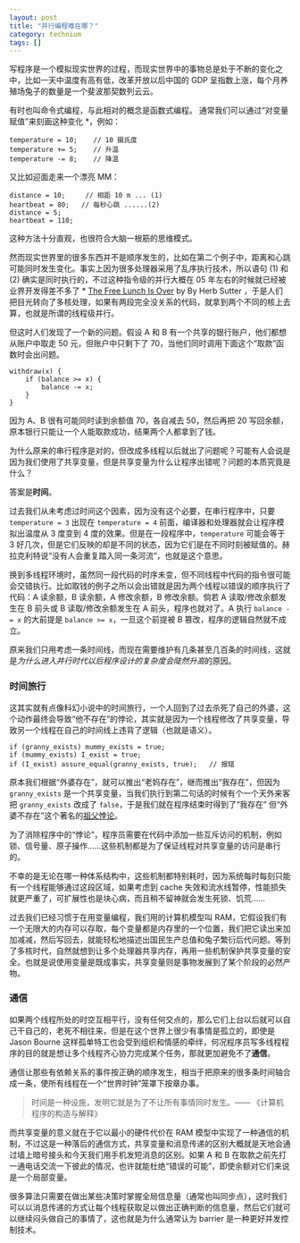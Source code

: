 ```yaml
---
layout: post
title: "并行编程难在哪？"
category: technium
tags: []
---
```



写程序是一个模拟现实世界的过程，而现实世界中的事物总是处于不断的变化之中，比如一天中温度有高有低，改革开放以后中国的 GDP 呈指数上涨，每个月养殖场兔子的数量是一个斐波那契数列云云。


<span class="sidenote">有时也叫命令式编程，与此相对的概念是函数式编程。</span> 通常我们可以通过“对变量赋值”来刻画这种变化 \*，例如：


    temperature = 10;    // 10 摄氏度
    temperature += 5;    // 升温
    temperature -= 8;    // 降温


又比如迎面走来一个漂亮 MM：


    distance = 10;     // 相距 10 m ... (1) 
    heartbeat = 80;   // 每秒心跳 ......(2) 
    distance = 5;      
    heartbeat = 110; 



这种方法十分直观，也很符合大脑一根筋的思维模式。


然而现实世界里的很多东西并不是顺序发生的，比如在第二个例子中，距离和心跳可能同时发生变化。事实上因为很多处理器采用了乱序执行技术，所以语句 (1) 和 (2) 确实是同时执行的，不过这种指令级的并行大概在 05 年左右的时候就已经被业界开发得差不多了 \* <span class="sidenote"><a href="http://www.gotw.ca/publications/concurrency-ddj.htm">The Free Lunch Is Over</a> by By Herb Sutter</span>
，于是人们把目光转向了多核处理，如果有两段完全没关系的代码，就拿到两个不同的核上去算，也就是所谓的线程级并行。


但这时人们发现了一个新的问题。假设 A 和 B 有一个共享的银行账户，他们都想从账户中取走 50 元，但账户中只剩下了 70，当他们同时调用下面这个“取款”函数时会出问题。 

    withdraw(x) {
        if (balance >= x) {
            balance -= x; 
        }
    }

因为 A、B 很有可能同时读到余额值 70，各自减去 50，然后再把 20 写回余额，原本银行只能让一个人能取款成功，结果两个人都拿到了钱。


为什么原来的串行程序是对的，但改成多线程以后就出了问题呢？可能有人会说是因为我们使用了共享变量，但是共享变量为什么让程序出错呢？问题的本质究竟是什么？


答案是**时间**。




过去我们从未考虑过时间这个因素，因为没有这个必要，在串行程序中，只要 `temperature = 3` 出现在 `temperature = 4` 前面，编译器和处理器就会让程序模拟出温度从 3 度变到 4 度的效果。但是在一段程序中，`temperature` 可能会等于 3 好几次，但是它们反映的却是不同的状态，因为它们是在不同时刻被赋值的。赫拉克利特说“没有人会重复踏入同一条河流”，也就是这个意思。


换到多线程环境时，虽然同一段代码的时序未变，但不同线程中代码的指令很可能会交错执行。比如取钱的例子之所以会出错就是因为两个线程以错误的顺序执行了代码：A 读余额，B 读余额，A 修改余额，B 修改余额。倘若 A 读取/修改余额发生在 B 前头或 B 读取/修改余额发生在 A 前头，程序也就对了。A 执行 ` balance -= x ` 的大前提是 `balance >= x`，一旦这个前提被 B 篡改，程序的逻辑自然就不成立。


原来我们只用考虑一条时间线，而现在需要维护有几条甚至几百条的时间线，这就是*为什么进入并行时代以后程序设计的复杂度会陡然升高*的原因。



### 时间旅行

这其实就有点像科幻小说中的时间旅行，一个人回到了过去杀死了自己的外婆，这个动作最终会导致“他不存在”的悖论，其实就是因为一个线程修改了共享变量，导致另一个线程在自己的时间线上违背了逻辑（也就是语义）。



    if (granny_exists) mummy_exists = true;
    if (mummy_exists) I_exist = true; 
    if (I_exist) assure_equal(granny_exists, true);   // 报错


原本我们根据“外婆存在”，就可以推出“老妈存在”，继而推出“我存在”，但因为 `granny_exists` 是一个共享变量，当我们执行到第二句话的时候有个一个天外来客把  `granny_exists` 改成了 `false`，于是我们就在程序结束时得到了“我存在” 但“外婆不存在”这个著名的[祖父悖论](http://en.wikipedia.org/wiki/Grandfather_paradox)。



为了消除程序中的“悖论”，程序员需要在代码中添加一些互斥访问的机制，例如锁、信号量、原子操作……这些机制都是为了保证线程对共享变量的访问是串行的。


不幸的是无论在哪一种体系结构中，这些机制都特别耗时，因为系统每时每刻只能有一个线程能够通过这段区域，如果考虑到 cache 失效和流水线暂停，性能损失就更严重了，可扩展性也是块心病，而且稍不留神就会发生死锁、饥荒……


过去我们已经习惯于在用变量编程，我们用的计算机模型叫 RAM，它假设我们有一个无限大的内存可以存取，每个变量都是内存里的一个位置，我们把它读出来加加减减，然后写回去，就能轻松地描述出国民生产总值和兔子繁衍后代问题。等到了多核时代，自然就想到让多个处理器共享内存，再用一些机制保护共享变量的安全。也就是说使用变量是既成事实，共享变量则是事物发展到了某个阶段的必然产物。



### 通信


如果两个线程所处的时空互相平行，没有任何交点的，那么它们上台以后就可以自己干自己的，老死不相往来，但是在这个世界上很少有事情是孤立的，即使是 Jason Bourne 这样孤单特工也会受到组织和情感的牵绊，何况程序员写多线程程序的目的就是想让多个线程齐心协力完成某个任务，那就更加避免不了**通信**。



通信让那些有依赖关系的事件按正确的顺序发生，相当于把原来的很多条时间轴合成一条，使所有线程在一个“世界时钟”笼罩下按章办事。


> 时间是一种设施，发明它就是为了不让所有事情同时发生。—— 《计算机程序的构造与解释》


而共享变量的意义就在于它以最小的硬件代价在 RAM 模型中实现了一种通信的机制，不过这是一种落后的通信方式，共享变量和消息传递的区别大概就是天地会通过墙上暗号接头和今天我们用手机发短消息的区别。如果 A 和 B 在取款之前先打一通电话交流一下彼此的情况，也许就能杜绝“错误的可能”，即使余额对它们来说是一个局部变量。


很多算法只需要在做出某些决策时掌握全局信息量（通常也叫同步点），这时我们可以以消息传递的方式让每个线程获取足以做出正确判断的信息量，然后它们就可以继续闷头做自己的事情了，这也就是为什么通常认为 barrier 是一种更好并发控制技术。

